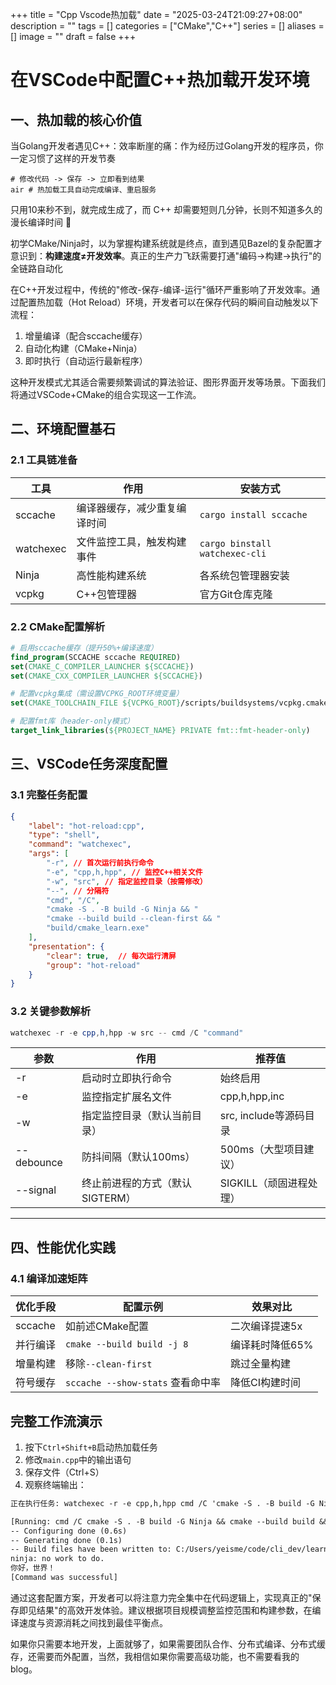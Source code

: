+++
title = "Cpp Vscode热加载"
date = "2025-03-24T21:09:27+08:00"
description = ""
tags = []
categories = ["CMake","C++"]
series = []
aliases = []
image = ""
draft = false
+++

# 在VSCode中配置C++热加载开发环境

## 一、热加载的核心价值

当Golang开发者遇见C++：效率断崖的痛：作为经历过Golang开发的程序员，你一定习惯了这样的开发节奏

```
# 修改代码 -> 保存 -> 立即看到结果
air # 热加载工具自动完成编译、重启服务
```

只用10来秒不到，就完成生成了，而 C++ 却需要短则几分钟，长则不知道多久的漫长编译时间 🤣

初学CMake/Ninja时，以为掌握构建系统就是终点，直到遇见Bazel的复杂配置才意识到：​**构建速度≠开发效率**。真正的生产力飞跃需要打通"编码→构建→执行"的全链路自动化

在C++开发过程中，传统的"修改-保存-编译-运行"循环严重影响了开发效率。通过配置热加载（Hot Reload）环境，开发者可以在保存代码的瞬间自动触发以下流程：

1. 增量编译（配合sccache缓存）
2. 自动化构建（CMake+Ninja）
3. 即时执行（自动运行最新程序）

这种开发模式尤其适合需要频繁调试的算法验证、图形界面开发等场景。下面我们将通过VSCode+CMake的组合实现这一工作流。

## 二、环境配置基石

### 2.1 工具链准备

| 工具      | 作用                         | 安装方式                       |
| --------- | ---------------------------- | ------------------------------ |
| sccache   | 编译器缓存，减少重复编译时间 | `cargo install sccache`        |
| watchexec | 文件监控工具，触发构建事件   | `cargo binstall watchexec-cli` |
| Ninja     | 高性能构建系统               | 各系统包管理器安装             |
| vcpkg     | C++包管理器                  | 官方Git仓库克隆                |

### 2.2 CMake配置解析

```cmake
# 启用sccache缓存（提升50%+编译速度）
find_program(SCCACHE sccache REQUIRED)
set(CMAKE_C_COMPILER_LAUNCHER ${SCCACHE})
set(CMAKE_CXX_COMPILER_LAUNCHER ${SCCACHE})

# 配置vcpkg集成（需设置VCPKG_ROOT环境变量）
set(CMAKE_TOOLCHAIN_FILE ${VCPKG_ROOT}/scripts/buildsystems/vcpkg.cmake)

# 配置fmt库（header-only模式）
target_link_libraries(${PROJECT_NAME} PRIVATE fmt::fmt-header-only)
```

## 三、VSCode任务深度配置

### 3.1 完整任务配置

```json
{
    "label": "hot-reload:cpp",
    "type": "shell",
    "command": "watchexec",
    "args": [
        "-r", // 首次运行前执行命令
        "-e", "cpp,h,hpp", // 监控C++相关文件
        "-w", "src", // 指定监控目录（按需修改）
        "--", // 分隔符
        "cmd", "/C",
        "cmake -S . -B build -G Ninja && "
        "cmake --build build --clean-first && "
        "build/cmake_learn.exe"
    ],
    "presentation": {
        "clear": true,  // 每次运行清屏
        "group": "hot-reload"
    }
}
```

### 3.2 关键参数解析

```powershell
watchexec -r -e cpp,h,hpp -w src -- cmd /C "command"
```

| 参数       | 作用                            | 推荐值                  |
| ---------- | ------------------------------- | ----------------------- |
| -r         | 启动时立即执行命令              | 始终启用                |
| -e         | 监控指定扩展名文件              | cpp,h,hpp,inc           |
| -w         | 指定监控目录（默认当前目录）    | src, include等源码目录  |
| --debounce | 防抖间隔（默认100ms）           | 500ms（大型项目建议）   |
| --signal   | 终止前进程的方式（默认SIGTERM） | SIGKILL（顽固进程处理） |

---

## 四、性能优化实践

### 4.1 编译加速矩阵

| 优化手段 | 配置示例                          | 效果对比        |
| -------- | --------------------------------- | --------------- |
| sccache  | 如前述CMake配置                   | 二次编译提速5x  |
| 并行编译 | `cmake --build build -j 8`        | 编译耗时降低65% |
| 增量构建 | 移除`--clean-first`               | 跳过全量构建    |
| 符号缓存 | `sccache --show-stats` 查看命中率 | 降低CI构建时间  |

## 完整工作流演示

1. 按下`Ctrl+Shift+B`启动热加载任务
2. 修改`main.cpp`中的输出语句
3. 保存文件（Ctrl+S）
4. 观察终端输出：
```txt
正在执行任务: watchexec -r -e cpp,h,hpp cmd /C 'cmake -S . -B build -G Ninja && cmake --build build && ./build/cmake_learn.exe'

[Running: cmd /C cmake -S . -B build -G Ninja && cmake --build build && ./build/cmake_learn.exe]
-- Configuring done (0.6s)
-- Generating done (0.1s)
-- Build files have been written to: C:/Users/yeisme/code/cli_dev/learn_project/cmake_learn/build
ninja: no work to do.
你好，世界！
[Command was successful]
```

通过这套配置方案，开发者可以将注意力完全集中在代码逻辑上，实现真正的"保存即见结果"的高效开发体验。建议根据项目规模调整监控范围和构建参数，在编译速度与资源消耗之间找到最佳平衡点。

如果你只需要本地开发，上面就够了，如果需要团队合作、分布式编译、分布式缓存，还需要而外配置，当然，我相信如果你需要高级功能，也不需要看我的blog。